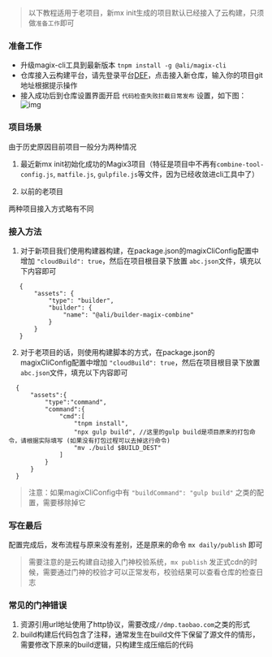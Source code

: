
> 以下教程适用于老项目，新mx init生成的项目默认已经接入了云构建，只须做`准备工作`即可

### 准备工作
- 升级magix-cli工具到最新版本 `tnpm install -g @ali/magix-cli`
- 仓库接入云构建平台，请先登录平台[DEF](http://engine.def.alibaba-inc.com/my#/project)，点击接入新仓库，输入你的项目git地址根据提示操作
- 接入成功后到仓库设置界面开启 `代码检查失败拦截日常发布` 设置，如下图：
  ![img](https://img.alicdn.com/tfs/TB13.HkgAvoK1RjSZFwXXciCFXa-1198-490.png)


### 项目场景

由于历史原因目前项目一般分为两种情况

1. 最近新mx init初始化成功的Magix3项目（特征是项目中不再有`combine-tool-config.js`, `matfile.js`, `gulpfile.js`等文件，因为已经收敛进cli工具中了）

2. 以前的老项目

两种项目接入方式略有不同


### 接入方法

1. 对于新项目我们使用构建器构建，在package.json的magixCliConfig配置中增加 `"cloudBuild": true`，然后在项目根目录下放置 `abc.json`文件，填充以下内容即可
 ```
    {
        "assets": {
            "type": "builder",
            "builder": {
                "name": "@ali/builder-magix-combine"
            }
        }
    }
 ```

2. 对于老项目的话，则使用构建脚本的方式，在package.json的magixCliConfig配置中增加 `"cloudBuild": true`，然后在项目根目录下放置 `abc.json`文件，填充以下内容即可

  ```
    {
        "assets":{
            "type":"command",
            "command":{
                "cmd":[
                    "tnpm install", 
                    "npx gulp build", //这里的gulp build是项目原来的打包命令，请根据实际填写 (如果没有打包过程可以去掉这行命令)
                    "mv ./build $BUILD_DEST"
                ]
            }
        }
    }
 ```
 > 注意：如果magixCliConfig中有 `"buildCommand": "gulp build"` 之类的配置，需要移除掉它


### 写在最后

配置完成后，发布流程与原来没有差别，还是原来的命令 `mx daily/publish` 即可

> 需要注意的是云构建自动接入门神校验系统，`mx publish` 发正式cdn的时候，需要通过门神的校验才可以正常发布，校验结果可以查看仓库的检查日志

### 常见的门神错误

1. 资源引用url地址使用了http协议，需要改成`//dmp.taobao.com`之类的形式
2. build构建后代码包含了注释，通常发生在build文件下保留了源文件的情形，需要修改下原来的build逻辑，只构建生成压缩后的代码